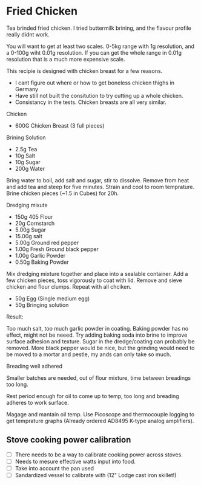 # Fried Chicken
Tea brinded fried chicken. I tried buttermilk brining, and the flavour profile really didnt work. 

You will want to get at least two scales. 0-5kg range with 1g resolution, and a 0-100g wiht 0.01g resolution. If you can get the whole range in 0.01g resolution that is a much more expensive scale.

This recipie is designed with chicken breast for a few reasons.
- I cant figure out where or how to get boneless chicken thighs in Germany
- Have still not built the consitution to try cutting up a whole chicken.
- Consistancy in the tests. Chicken breasts are all very similar.

Chicken
- 600G Chicken Breast (3 full pieces)

Brining Solution
- 2.5g Tea
- 10g Salt
- 10g Sugar
- 200g Water

Bring water to boil, add salt and sugar, stir to dissolve. Remove from heat and add tea and steep for five minutes. Strain and cool to room temprature. Brine chicken pieces (~1.5 in Cubes) for 20h.

Dredging mixute
- 150g 405 Flour
- 20g Cornstarch
- 5.00g Sugar
- 15.00g salt
- 5.00g Ground red pepper
- 1.00g Fresh Ground black pepper
- 1.00g Garlic Powder
- 0.50g Baking Powder

Mix dredging mixture together and place into a sealable container. Add a few chicken pieces, toss vigorously to coat with lid. Remove and sieve chicken and flour clumps. Repeat with all chciken.

- 50g Egg (Single medium egg)
- 50g Bringing solution

Result:

Too much salt, too much garlic powder in coating. Baking powder has no effect, might not be neeed. Try adding baking soda into brine to improve surface adhesion and texture. Sugar in the dredge/coating can probably be removed. More black pepper would be nice, but the grinding would need to be moved to a mortar and pestle, my ands can only take so much.

Breading well adhered

Smaller batches are needed, out of flour mixture, time between breadings too long.

Rest period enough for oil to come up to temp, too long and breading adheres to work surface.

Magage and mantain oil temp. Use Picoscope and thermocouple logging to get temprature graphs (Already ordered AD8495 K-type analog amplifiers).

## Stove cooking power calibration
- [ ] There needs to be a way to calibrate cooking power across stoves.
- [ ] Needs to mesure effective watts input into food.
- [ ] Take into account the pan used
- [ ] Sandardized vessel to calibrate with (12" Lodge cast iron skillet!)